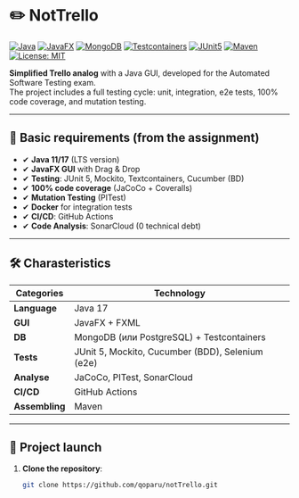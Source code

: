 # ✏️ NotTrello

[![Java](https://img.shields.io/badge/Java-17%20LTS-red?logo=openjdk)](https://www.oracle.com/java/)
[![JavaFX](https://img.shields.io/badge/JavaFX-17%20LTS-purple?logo=javafx)](https://openjfx.io/)
[![MongoDB](https://img.shields.io/badge/MongoDB-✓-green?logo=mongodb)](https://www.mongodb.com/)
[![Testcontainers](https://img.shields.io/badge/Testcontainers-✓-blue?logo=docker)](https://testcontainers.com/)
[![JUnit5](https://img.shields.io/badge/JUnit-5.11.0-green?logo=junit5)](https://junit.org/junit5/)
[![Maven](https://img.shields.io/badge/Maven-3.9.6-orange?logo=apachemaven)](https://maven.apache.org/)
[![License: MIT](https://img.shields.io/badge/License-MIT-green.svg)](https://opensource.org/licenses/MIT)

**Simplified Trello analog** with a Java GUI, developed for the Automated Software Testing exam.  
The project includes a full testing cycle: unit, integration, e2e tests, 100% code coverage, and mutation testing.

---

## 📌 Basic requirements (from the assignment)
- ✔ **Java 11/17** (LTS version)  
- ✔ **JavaFX GUI** with Drag & Drop  
- ✔ **Testing**: JUnit 5, Mockito, Textcontainers, Cucumber (BD)  
- ✔ **100% code coverage** (JaCoCo + Coveralls)  
- ✔ **Mutation Testing** (PITest)  
- ✔ **Docker** for integration tests  
- ✔ **CI/CD**: GitHub Actions  
- ✔ **Code Analysis**: SonarCloud (0 technical debt) 

---

## 🛠 Charasteristics
| Categories       | Technology                                                                 |
|----------------|---------------------------------------------------------------------------|
| **Language**       | Java 17                                                                   |
| **GUI**        | JavaFX + FXML                                                            |
| **DB**         | MongoDB (или PostgreSQL) + Testcontainers                                |
| **Tests**      | JUnit 5, Mockito, Cucumber (BDD), Selenium (e2e)                         |
| **Analyse**     | JaCoCo, PITest, SonarCloud                                               |
| **CI/CD**      | GitHub Actions                                                           |
| **Assembling**     | Maven                                                                    |

---

## 🚀 Project launch
1. **Clone the repository**:
   ```bash
   git clone https://github.com/qoparu/notTrello.git
